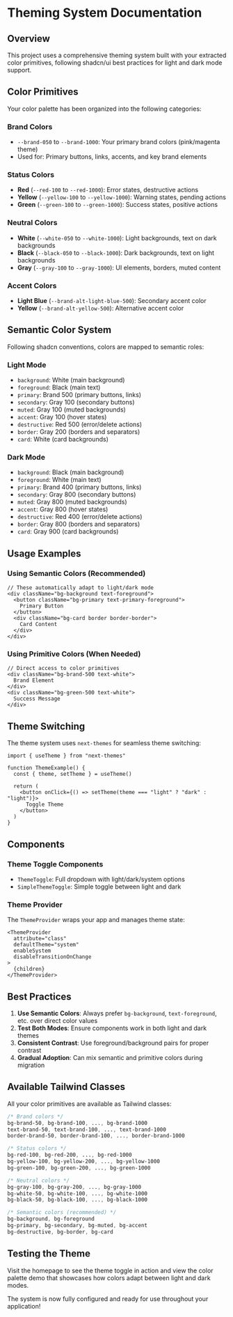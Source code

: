 # Theming System Documentation

## Overview

This project uses a comprehensive theming system built with your extracted color primitives, following shadcn/ui best practices for light and dark mode support.

## Color Primitives

Your color palette has been organized into the following categories:

### Brand Colors
- `--brand-050` to `--brand-1000`: Your primary brand colors (pink/magenta theme)
- Used for: Primary buttons, links, accents, and key brand elements

### Status Colors
- **Red** (`--red-100` to `--red-1000`): Error states, destructive actions
- **Yellow** (`--yellow-100` to `--yellow-1000`): Warning states, pending actions  
- **Green** (`--green-100` to `--green-1000`): Success states, positive actions

### Neutral Colors
- **White** (`--white-050` to `--white-1000`): Light backgrounds, text on dark backgrounds
- **Black** (`--black-050` to `--black-1000`): Dark backgrounds, text on light backgrounds
- **Gray** (`--gray-100` to `--gray-1000`): UI elements, borders, muted content

### Accent Colors
- **Light Blue** (`--brand-alt-light-blue-500`): Secondary accent color
- **Yellow** (`--brand-alt-yellow-500`): Alternative accent color

## Semantic Color System

Following shadcn conventions, colors are mapped to semantic roles:

### Light Mode
- `background`: White (main background)
- `foreground`: Black (main text)
- `primary`: Brand 500 (primary buttons, links)
- `secondary`: Gray 100 (secondary buttons)
- `muted`: Gray 100 (muted backgrounds)
- `accent`: Gray 100 (hover states)
- `destructive`: Red 500 (error/delete actions)
- `border`: Gray 200 (borders and separators)
- `card`: White (card backgrounds)

### Dark Mode
- `background`: Black (main background)
- `foreground`: White (main text)
- `primary`: Brand 400 (primary buttons, links)
- `secondary`: Gray 800 (secondary buttons)
- `muted`: Gray 800 (muted backgrounds)
- `accent`: Gray 800 (hover states)
- `destructive`: Red 400 (error/delete actions)
- `border`: Gray 800 (borders and separators)
- `card`: Gray 900 (card backgrounds)

## Usage Examples

### Using Semantic Colors (Recommended)
```tsx
// These automatically adapt to light/dark mode
<div className="bg-background text-foreground">
  <button className="bg-primary text-primary-foreground">
    Primary Button
  </button>
  <div className="bg-card border border-border">
    Card Content
  </div>
</div>
```

### Using Primitive Colors (When Needed)
```tsx
// Direct access to color primitives
<div className="bg-brand-500 text-white">
  Brand Element
</div>
<div className="bg-green-500 text-white">
  Success Message
</div>
```

## Theme Switching

The theme system uses `next-themes` for seamless theme switching:

```tsx
import { useTheme } from "next-themes"

function ThemeExample() {
  const { theme, setTheme } = useTheme()
  
  return (
    <button onClick={() => setTheme(theme === "light" ? "dark" : "light")}>
      Toggle Theme
    </button>
  )
}
```

## Components

### Theme Toggle Components
- `ThemeToggle`: Full dropdown with light/dark/system options
- `SimpleThemeToggle`: Simple toggle between light and dark

### Theme Provider
The `ThemeProvider` wraps your app and manages theme state:

```tsx
<ThemeProvider
  attribute="class"
  defaultTheme="system"
  enableSystem
  disableTransitionOnChange
>
  {children}
</ThemeProvider>
```

## Best Practices

1. **Use Semantic Colors**: Always prefer `bg-background`, `text-foreground`, etc. over direct color values
2. **Test Both Modes**: Ensure components work in both light and dark themes
3. **Consistent Contrast**: Use foreground/background pairs for proper contrast
4. **Gradual Adoption**: Can mix semantic and primitive colors during migration

## Available Tailwind Classes

All your color primitives are available as Tailwind classes:

```css
/* Brand colors */
bg-brand-50, bg-brand-100, ..., bg-brand-1000
text-brand-50, text-brand-100, ..., text-brand-1000
border-brand-50, border-brand-100, ..., border-brand-1000

/* Status colors */
bg-red-100, bg-red-200, ..., bg-red-1000
bg-yellow-100, bg-yellow-200, ..., bg-yellow-1000
bg-green-100, bg-green-200, ..., bg-green-1000

/* Neutral colors */
bg-gray-100, bg-gray-200, ..., bg-gray-1000
bg-white-50, bg-white-100, ..., bg-white-1000
bg-black-50, bg-black-100, ..., bg-black-1000

/* Semantic colors (recommended) */
bg-background, bg-foreground
bg-primary, bg-secondary, bg-muted, bg-accent
bg-destructive, bg-border, bg-card
```

## Testing the Theme

Visit the homepage to see the theme toggle in action and view the color palette demo that showcases how colors adapt between light and dark modes.

The system is now fully configured and ready for use throughout your application! 